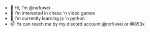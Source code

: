 - 👋 Hi, I’m @nofuwei
- 👀 I’m interested in chess 'n video games
- 🌱 I’m currently learning js 'n python
- 📫 Ya can reach me by my discord account @nofuwei or @853x

<!---
nofuwei/nofuwei is a ✨ special ✨ repository because its `README.md` (this file) appears on your GitHub profile.
You can click the Preview link to take a look at your changes.
--->
